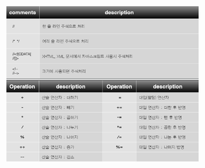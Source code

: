 
<img src="https://github.com/GeunHeeKim/FDS/blob/gh-pages/Source/images/js_comment.PNG">

<img src="https://github.com/GeunHeeKim/FDS/blob/gh-pages/Source/images/js_operation.PNG">

